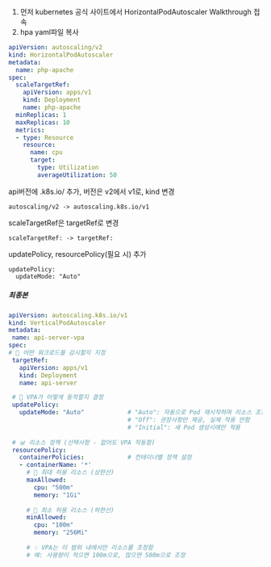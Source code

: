 
1. 먼저 kubernetes 공식 사이트에서 HorizontalPodAutoscaler Walkthrough 접속
2. hpa yaml파일 복사

```yaml
apiVersion: autoscaling/v2
kind: HorizontalPodAutoscaler
metadata:
  name: php-apache
spec:
  scaleTargetRef:
    apiVersion: apps/v1
    kind: Deployment
    name: php-apache
  minReplicas: 1
  maxReplicas: 10
  metrics:
  - type: Resource
    resource:
      name: cpu
      target:
        type: Utilization
        averageUtilization: 50
```

api버전에 .k8s.io/ 추가, 버전은 v2에서 v1로, kind 변경
```
autoscaling/v2 -> autoscaling.k8s.io/v1
```

scaleTargetRef은 targetRef로 변경
```
scaleTargetRef: -> targetRef:
```

updatePolicy, resourcePolicy(필요 시) 추가
```
updatePolicy:
  updateMode: "Auto"
```

##### 최종본 

```yaml
apiVersion: autoscaling.k8s.io/v1
kind: VerticalPodAutoscaler
metadata:
 name: api-server-vpa
spec:
# 🎯 어떤 워크로드를 감시할지 지정
 targetRef:
   apiVersion: apps/v1
   kind: Deployment
   name: api-server

 # 🔄 VPA가 어떻게 동작할지 결정
 updatePolicy:
   updateMode: "Auto"            # "Auto": 자동으로 Pod 재시작하며 리소스 조정
                                 # "Off": 권장사항만 제공, 실제 적용 안함
                                 # "Initial": 새 Pod 생성시에만 적용
 
 # 📊 리소스 정책 (선택사항 - 없어도 VPA 작동함)
 resourcePolicy:
   containerPolicies:            # 컨테이너별 정책 설정
   - containerName: '*'
     # 🔺 최대 허용 리소스 (상한선)
     maxAllowed:
       cpu: "500m"
       memory: "1Gi"
     
     # 🔻 최소 허용 리소스 (하한선)  
     minAllowed:
       cpu: "100m"
       memory: "256Mi"
     
     # 💡 VPA는 이 범위 내에서만 리소스를 조정함
     # 예: 사용량이 적으면 100m으로, 많으면 500m으로 조정  
```

